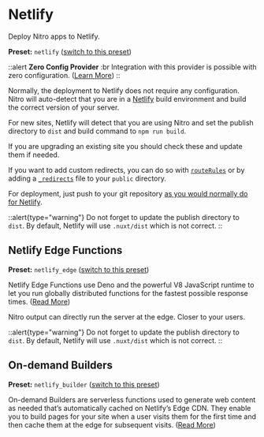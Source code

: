 # Netlify

Deploy Nitro apps to Netlify.

**Preset:** `netlify` ([switch to this preset](/deploy/#changing-the-deployment-preset))

::alert
**Zero Config Provider**
:br
Integration with this provider is possible with zero configuration. ([Learn More](/deploy/#zero-config-providers))
::

Normally, the deployment to Netlify does not require any configuration.
Nitro will auto-detect that you are in a [Netlify](https://www.netlify.com) build environment and build the correct version of your server.

For new sites, Netlify will detect that you are using Nitro and set the publish directory to `dist` and build command to `npm run build`.

If you are upgrading an existing site you should check these and update them if needed.

If you want to add custom redirects, you can do so with [`routeRules`](/config#routerules) or by adding a [`_redirects`](https://docs.netlify.com/routing/redirects/#syntax-for-the-redirects-file) file to your `public` directory.

For deployment, just push to your git repository [as you would normally do for Netlify](https://docs.netlify.com/configure-builds/get-started/).

::alert{type="warning"}
Do not forget to update the publish directory to `dist`. By default, Netlify will use `.nuxt/dist` which is not correct.
::

## Netlify Edge Functions

**Preset:** `netlify_edge` ([switch to this preset](/deploy/#changing-the-deployment-preset))

Netlify Edge Functions use Deno and the powerful V8 JavaScript runtime to let you run globally distributed functions for the fastest possible response times. ([Read More](https://www.netlify.com/blog/announcing-serverless-compute-with-edge-functions))

Nitro output can directly run the server at the edge. Closer to your users.

::alert{type="warning"}
Do not forget to update the publish directory to `dist`. By default, Netlify will use `.nuxt/dist` which is not correct.
::

## On-demand Builders

**Preset:** `netlify_builder` ([switch to this preset](/deploy/#changing-the-deployment-preset))

On-demand Builders are serverless functions used to generate web content as needed that’s automatically cached on Netlify’s Edge CDN. They enable you to build pages for your site when a user visits them for the first time and then cache them at the edge for subsequent visits.  ([Read More](https://docs.netlify.com/configure-builds/on-demand-builders/))
